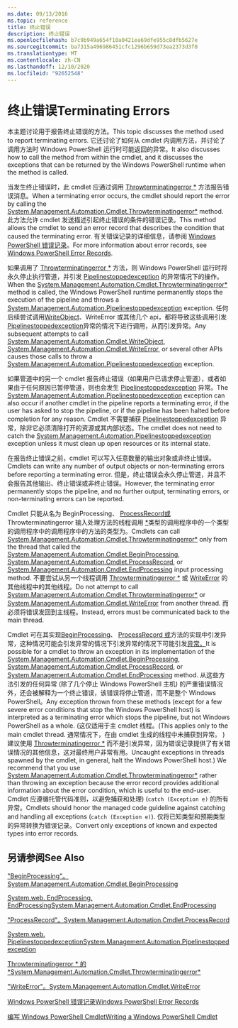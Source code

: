 ```yaml
---
ms.date: 09/13/2016
ms.topic: reference
title: 终止错误
description: 终止错误
ms.openlocfilehash: b7c9b949a654f10a0421ea69dfe955c8dfb5627e
ms.sourcegitcommit: ba7315a496986451cfc1296b659d73ea2373d3f0
ms.translationtype: MT
ms.contentlocale: zh-CN
ms.lasthandoff: 12/10/2020
ms.locfileid: "92652548"
---
```

# <a name="terminating-errors"></a><span data-ttu-id="30d5c-103">终止错误</span><span class="sxs-lookup"><span data-stu-id="30d5c-103">Terminating Errors</span></span>

<span data-ttu-id="30d5c-104">本主题讨论用于报告终止错误的方法。</span><span class="sxs-lookup"><span data-stu-id="30d5c-104">This topic discusses the method used to report terminating errors.</span></span> <span data-ttu-id="30d5c-105">它还讨论了如何从 cmdlet 内调用方法，并讨论了调用方法时 Windows PowerShell 运行时可能返回的异常。</span><span class="sxs-lookup"><span data-stu-id="30d5c-105">It also discusses how to call the method from within the cmdlet, and it discusses the exceptions that can be returned by the Windows PowerShell runtime when the method is called.</span></span>

<span data-ttu-id="30d5c-106">当发生终止错误时，此 cmdlet 应通过调用 [Throwterminatingerror \*](/dotnet/api/System.Management.Automation.Cmdlet.ThrowTerminatingError) 方法报告错误消息。</span><span class="sxs-lookup"><span data-stu-id="30d5c-106">When a terminating error occurs, the cmdlet should report the error by calling the [System.Management.Automation.Cmdlet.Throwterminatingerror\*](/dotnet/api/System.Management.Automation.Cmdlet.ThrowTerminatingError) method.</span></span> <span data-ttu-id="30d5c-107">此方法允许 cmdlet 发送描述引起终止错误的条件的错误记录。</span><span class="sxs-lookup"><span data-stu-id="30d5c-107">This method allows the cmdlet to send an error record that describes the condition that caused the terminating error.</span></span> <span data-ttu-id="30d5c-108">有关错误记录的详细信息，请参阅 [Windows PowerShell 错误记录](./windows-powershell-error-records.md)。</span><span class="sxs-lookup"><span data-stu-id="30d5c-108">For more information about error records, see [Windows PowerShell Error Records](./windows-powershell-error-records.md).</span></span>

<span data-ttu-id="30d5c-109">如果调用了 [Throwterminatingerror \*](/dotnet/api/System.Management.Automation.Cmdlet.ThrowTerminatingError) 方法，则 Windows PowerShell 运行时将永久停止执行管道，并引发 [Pipelinestoppedexception](/dotnet/api/System.Management.Automation.PipelineStoppedException) 的异常情况下的操作。</span><span class="sxs-lookup"><span data-stu-id="30d5c-109">When the [System.Management.Automation.Cmdlet.Throwterminatingerror\*](/dotnet/api/System.Management.Automation.Cmdlet.ThrowTerminatingError) method is called, the  Windows PowerShell runtime permanently stops the execution of the pipeline and throws a [System.Management.Automation.Pipelinestoppedexception](/dotnet/api/System.Management.Automation.PipelineStoppedException) exception.</span></span> <span data-ttu-id="30d5c-110">任何后续尝试调用[WriteObject](/dotnet/api/System.Management.Automation.Cmdlet.WriteObject)、WriteError 或其他几个 api，都将导致这些调用引发[Pipelinestoppedexception](/dotnet/api/System.Management.Automation.PipelineStoppedException)异常的情况下进行调用，从而引发[](/dotnet/api/System.Management.Automation.Cmdlet.WriteError)异常。</span><span class="sxs-lookup"><span data-stu-id="30d5c-110">Any subsequent attempts to call [System.Management.Automation.Cmdlet.WriteObject](/dotnet/api/System.Management.Automation.Cmdlet.WriteObject), [System.Management.Automation.Cmdlet.WriteError](/dotnet/api/System.Management.Automation.Cmdlet.WriteError), or several other APIs causes those calls to throw a [System.Management.Automation.Pipelinestoppedexception](/dotnet/api/System.Management.Automation.PipelineStoppedException) exception.</span></span>

<span data-ttu-id="30d5c-111">如果管道中的另一个 cmdlet 报告终止错误（如果用户已请求停止管道），或者如果由于任何原因已暂停管道，则也会发生 [Pipelinestoppedexception](/dotnet/api/System.Management.Automation.PipelineStoppedException) 异常。</span><span class="sxs-lookup"><span data-stu-id="30d5c-111">The [System.Management.Automation.Pipelinestoppedexception](/dotnet/api/System.Management.Automation.PipelineStoppedException) exception can also occur if another cmdlet in the pipeline reports a terminating error, if the user has asked to stop the pipeline, or if the pipeline has been halted before completion for any reason.</span></span> <span data-ttu-id="30d5c-112">Cmdlet 不需要捕获 [Pipelinestoppedexception](/dotnet/api/System.Management.Automation.PipelineStoppedException) 异常，除非它必须清除打开的资源或其内部状态。</span><span class="sxs-lookup"><span data-stu-id="30d5c-112">The cmdlet does not need to catch the [System.Management.Automation.Pipelinestoppedexception](/dotnet/api/System.Management.Automation.PipelineStoppedException) exception unless it must clean up open resources or its internal state.</span></span>

<span data-ttu-id="30d5c-113">在报告终止错误之前，cmdlet 可以写入任意数量的输出对象或非终止错误。</span><span class="sxs-lookup"><span data-stu-id="30d5c-113">Cmdlets can write any number of output objects or non-terminating errors before reporting a terminating error.</span></span> <span data-ttu-id="30d5c-114">但是，终止错误会永久停止管道，并且不会报告其他输出、终止错误或非终止错误。</span><span class="sxs-lookup"><span data-stu-id="30d5c-114">However, the terminating error permanently stops the pipeline, and no further output, terminating errors, or non-terminating errors can be reported.</span></span>

<span data-ttu-id="30d5c-115">Cmdlet 只能从名为 BeginProcessing、 [ProcessRecord](/dotnet/api/System.Management.Automation.Cmdlet.ProcessRecord)[或](/dotnet/api/System.Management.Automation.Cmdlet.EndProcessing)Throwterminatingerror 输入处理方法的线程调用[](/dotnet/api/System.Management.Automation.Cmdlet.BeginProcessing) [\*](/dotnet/api/System.Management.Automation.Cmdlet.ThrowTerminatingError)类型的调用程序中的一个类型的调用程序中的调用程序中的方法的类型为。</span><span class="sxs-lookup"><span data-stu-id="30d5c-115">Cmdlets can call [System.Management.Automation.Cmdlet.Throwterminatingerror\*](/dotnet/api/System.Management.Automation.Cmdlet.ThrowTerminatingError) only from the thread that called the [System.Management.Automation.Cmdlet.BeginProcessing](/dotnet/api/System.Management.Automation.Cmdlet.BeginProcessing), [System.Management.Automation.Cmdlet.ProcessRecord](/dotnet/api/System.Management.Automation.Cmdlet.ProcessRecord), or [System.Management.Automation.Cmdlet.EndProcessing](/dotnet/api/System.Management.Automation.Cmdlet.EndProcessing) input processing method.</span></span> <span data-ttu-id="30d5c-116">不要尝试从另一个线程调用 [Throwterminatingerror \*](/dotnet/api/System.Management.Automation.Cmdlet.ThrowTerminatingError) 或 [WriteError](/dotnet/api/System.Management.Automation.Cmdlet.WriteError) 的其他线程中的其他线程。</span><span class="sxs-lookup"><span data-stu-id="30d5c-116">Do not attempt to call [System.Management.Automation.Cmdlet.Throwterminatingerror\*](/dotnet/api/System.Management.Automation.Cmdlet.ThrowTerminatingError) or [System.Management.Automation.Cmdlet.WriteError](/dotnet/api/System.Management.Automation.Cmdlet.WriteError) from another thread.</span></span> <span data-ttu-id="30d5c-117">而必须将错误发回到主线程。</span><span class="sxs-lookup"><span data-stu-id="30d5c-117">Instead, errors must be communicated back to the main thread.</span></span>

<span data-ttu-id="30d5c-118">Cmdlet 可在其实现[BeginProcessing](/dotnet/api/System.Management.Automation.Cmdlet.BeginProcessing)、 [ProcessRecord 或](/dotnet/api/System.Management.Automation.Cmdlet.ProcessRecord)方法的实现中引发异常，这种情况可能会引发异常的情况下引发异常的情况下可能引发[异常。](/dotnet/api/System.Management.Automation.Cmdlet.EndProcessing)</span><span class="sxs-lookup"><span data-stu-id="30d5c-118">It is possible for a cmdlet to throw an exception in its implementation of the [System.Management.Automation.Cmdlet.BeginProcessing](/dotnet/api/System.Management.Automation.Cmdlet.BeginProcessing), [System.Management.Automation.Cmdlet.ProcessRecord](/dotnet/api/System.Management.Automation.Cmdlet.ProcessRecord), or [System.Management.Automation.Cmdlet.EndProcessing](/dotnet/api/System.Management.Automation.Cmdlet.EndProcessing) method.</span></span> <span data-ttu-id="30d5c-119">从这些方法引发的任何异常 (除了几个停止 Windows PowerShell 主机) 的严重错误情况外，还会被解释为一个终止错误，该错误将停止管道，而不是整个 Windows PowerShell。</span><span class="sxs-lookup"><span data-stu-id="30d5c-119">Any exception thrown from these methods (except for a few severe error conditions that stop the Windows PowerShell host) is interpreted as a terminating error which stops the pipeline, but not Windows PowerShell as a whole.</span></span> <span data-ttu-id="30d5c-120"> (这仅适用于主 cmdlet 线程。</span><span class="sxs-lookup"><span data-stu-id="30d5c-120">(This applies only to the main cmdlet thread.</span></span> <span data-ttu-id="30d5c-121">通常情况下，在由 cmdlet 生成的线程中未捕获到异常。 ) 建议使用 [Throwterminatingerror \*](/dotnet/api/System.Management.Automation.Cmdlet.ThrowTerminatingError) 而不是引发异常，因为错误记录提供了有关错误情况的其他信息，这对最终用户非常有用。</span><span class="sxs-lookup"><span data-stu-id="30d5c-121">Uncaught exceptions in threads spawned by the cmdlet, in general, halt the Windows PowerShell host.) We recommend that you use [System.Management.Automation.Cmdlet.Throwterminatingerror\*](/dotnet/api/System.Management.Automation.Cmdlet.ThrowTerminatingError) rather than throwing an exception because the error record provides additional information about the error condition, which is useful to the end-user.</span></span> <span data-ttu-id="30d5c-122">Cmdlet 应遵循托管代码准则，以避免捕获和处理)  (`catch (Exception e)` 的所有异常。</span><span class="sxs-lookup"><span data-stu-id="30d5c-122">Cmdlets should honor the managed code guideline against catching and handling all exceptions (`catch (Exception e)`).</span></span> <span data-ttu-id="30d5c-123">仅将已知类型和预期类型的异常转换为错误记录。</span><span class="sxs-lookup"><span data-stu-id="30d5c-123">Convert only exceptions of known and expected types into error records.</span></span>

## <a name="see-also"></a><span data-ttu-id="30d5c-124">另请参阅</span><span class="sxs-lookup"><span data-stu-id="30d5c-124">See Also</span></span>

[<span data-ttu-id="30d5c-125">"BeginProcessing"。</span><span class="sxs-lookup"><span data-stu-id="30d5c-125">System.Management.Automation.Cmdlet.BeginProcessing</span></span>](/dotnet/api/System.Management.Automation.Cmdlet.BeginProcessing)

[<span data-ttu-id="30d5c-126">System.web. EndProcessing. EndProcessing</span><span class="sxs-lookup"><span data-stu-id="30d5c-126">System.Management.Automation.Cmdlet.EndProcessing</span></span>](/dotnet/api/System.Management.Automation.Cmdlet.EndProcessing)

[<span data-ttu-id="30d5c-127">"ProcessRecord"。</span><span class="sxs-lookup"><span data-stu-id="30d5c-127">System.Management.Automation.Cmdlet.ProcessRecord</span></span>](/dotnet/api/System.Management.Automation.Cmdlet.ProcessRecord)

[<span data-ttu-id="30d5c-128">System.web. Pipelinestoppedexception</span><span class="sxs-lookup"><span data-stu-id="30d5c-128">System.Management.Automation.Pipelinestoppedexception</span></span>](/dotnet/api/System.Management.Automation.PipelineStoppedException)

[<span data-ttu-id="30d5c-129">Throwterminatingerror \* 的 \*</span><span class="sxs-lookup"><span data-stu-id="30d5c-129">System.Management.Automation.Cmdlet.Throwterminatingerror\*</span></span>](/dotnet/api/System.Management.Automation.Cmdlet.ThrowTerminatingError)

[<span data-ttu-id="30d5c-130">"WriteError"。</span><span class="sxs-lookup"><span data-stu-id="30d5c-130">System.Management.Automation.Cmdlet.WriteError</span></span>](/dotnet/api/System.Management.Automation.Cmdlet.WriteError)

[<span data-ttu-id="30d5c-131">Windows PowerShell 错误记录</span><span class="sxs-lookup"><span data-stu-id="30d5c-131">Windows PowerShell Error Records</span></span>](./windows-powershell-error-records.md)

[<span data-ttu-id="30d5c-132">编写 Windows PowerShell Cmdlet</span><span class="sxs-lookup"><span data-stu-id="30d5c-132">Writing a Windows PowerShell Cmdlet</span></span>](./writing-a-windows-powershell-cmdlet.md)
